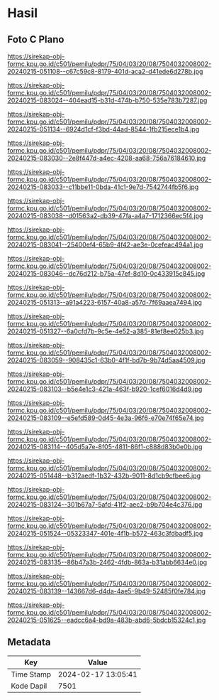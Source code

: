 # Hasil

## Foto C Plano

https://sirekap-obj-formc.kpu.go.id/c501/pemilu/pdpr/75/04/03/20/08/7504032008002-20240215-051108--c67c59c8-8179-401d-aca2-d41ede6d278b.jpg

https://sirekap-obj-formc.kpu.go.id/c501/pemilu/pdpr/75/04/03/20/08/7504032008002-20240215-083024--404ead15-b31d-474b-b750-535e783b7287.jpg

https://sirekap-obj-formc.kpu.go.id/c501/pemilu/pdpr/75/04/03/20/08/7504032008002-20240215-051134--6924d1cf-f3bd-44ad-8544-1fb215ece1b4.jpg

https://sirekap-obj-formc.kpu.go.id/c501/pemilu/pdpr/75/04/03/20/08/7504032008002-20240215-083030--2e8f447d-a4ec-4208-aa68-756a76184610.jpg

https://sirekap-obj-formc.kpu.go.id/c501/pemilu/pdpr/75/04/03/20/08/7504032008002-20240215-083033--c11bbe11-0bda-41c1-9e7d-7542744fb5f6.jpg

https://sirekap-obj-formc.kpu.go.id/c501/pemilu/pdpr/75/04/03/20/08/7504032008002-20240215-083038--d01563a2-db39-47fa-a4a7-1712366ec5f4.jpg

https://sirekap-obj-formc.kpu.go.id/c501/pemilu/pdpr/75/04/03/20/08/7504032008002-20240215-083041--25400ef4-65b9-4f42-ae3e-0cefeac494a1.jpg

https://sirekap-obj-formc.kpu.go.id/c501/pemilu/pdpr/75/04/03/20/08/7504032008002-20240215-083046--dc76d212-b75a-47ef-8d10-0c433915c845.jpg

https://sirekap-obj-formc.kpu.go.id/c501/pemilu/pdpr/75/04/03/20/08/7504032008002-20240215-051313--a91a4223-6157-40a8-a57d-7f69aaea7494.jpg

https://sirekap-obj-formc.kpu.go.id/c501/pemilu/pdpr/75/04/03/20/08/7504032008002-20240215-051327--6a0cfd7b-9c5e-4e52-a385-81ef8ee025b3.jpg

https://sirekap-obj-formc.kpu.go.id/c501/pemilu/pdpr/75/04/03/20/08/7504032008002-20240215-083059--908435c1-63b0-4f1f-bd7b-9b74d5aa4509.jpg

https://sirekap-obj-formc.kpu.go.id/c501/pemilu/pdpr/75/04/03/20/08/7504032008002-20240215-083103--b5e4e1c3-421a-463f-b920-1cef6016d4d9.jpg

https://sirekap-obj-formc.kpu.go.id/c501/pemilu/pdpr/75/04/03/20/08/7504032008002-20240215-083109--e5efd589-0d45-4e3a-96f6-e70e74f65e74.jpg

https://sirekap-obj-formc.kpu.go.id/c501/pemilu/pdpr/75/04/03/20/08/7504032008002-20240215-083114--405d5a7e-8f05-4811-86f1-c888d83b0e0b.jpg

https://sirekap-obj-formc.kpu.go.id/c501/pemilu/pdpr/75/04/03/20/08/7504032008002-20240215-051448--b312aedf-1b32-432b-9011-8d1cb9cfbee6.jpg

https://sirekap-obj-formc.kpu.go.id/c501/pemilu/pdpr/75/04/03/20/08/7504032008002-20240215-083124--301b67a7-5afd-41f2-aec2-b9b704e4c376.jpg

https://sirekap-obj-formc.kpu.go.id/c501/pemilu/pdpr/75/04/03/20/08/7504032008002-20240215-051524--05323347-401e-4f1b-b572-463c3fdbadf5.jpg

https://sirekap-obj-formc.kpu.go.id/c501/pemilu/pdpr/75/04/03/20/08/7504032008002-20240215-083135--86b47a3b-2462-4fdb-863a-b31abb6634e0.jpg

https://sirekap-obj-formc.kpu.go.id/c501/pemilu/pdpr/75/04/03/20/08/7504032008002-20240215-083139--143667d6-d4da-4ae5-9b49-52485f0fe784.jpg

https://sirekap-obj-formc.kpu.go.id/c501/pemilu/pdpr/75/04/03/20/08/7504032008002-20240215-051625--eadcc6a4-bd9a-483b-abd6-5bdcb15324c1.jpg


## Metadata

| Key        | Value               |
| ---------- | ------------------- |
| Time Stamp | 2024-02-17 13:05:41 |
| Kode Dapil | 7501                |




